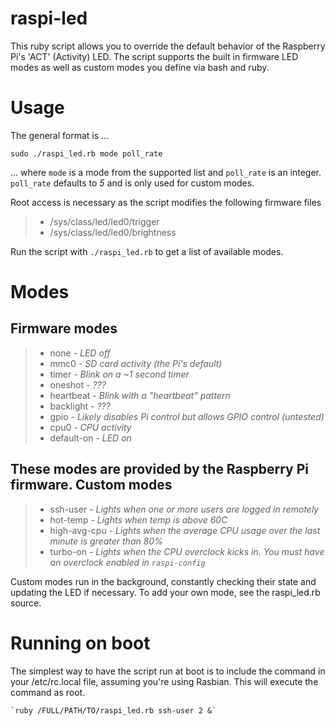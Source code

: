 raspi-led
=============

This ruby script allows you to override the default behavior of the Raspberry Pi's 'ACT' (Activity) LED. The script supports the built in firmware LED modes as well as custom modes you define via bash and ruby. 

Usage
=============
The general format is ...

`sudo ./raspi_led.rb mode poll_rate`

... where `mode` is a mode from the supported list and `poll_rate` is an integer. `poll_rate` defaults to *5* and is only used for custom modes.

Root access is necessary as the script modifies the following firmware files
 > - /sys/class/led/led0/trigger
 > - /sys/class/led/led0/brightness

Run the script with `./raspi_led.rb` to get a list of available modes.

Modes
=============

Firmware modes
-------------
 > - none *- LED off*
 > - mmc0 *- SD card activity (the Pi's default)*
 > - timer *- Blink on a ~1 second timer*
 > - oneshot *- ???*
 > - heartbeat *- Blink with a "heartbeat" pattern*
 > - backlight *- ???*
 > - gpio *- Likely disables Pi control but allows GPIO control (untested)*
 > - cpu0 *- CPU activity*
 > - default-on *- LED on*

These modes are provided by the Raspberry Pi firmware.
Custom modes
------------
 > - ssh-user *- Lights when one or more users are logged in remotely*
 > - hot-temp *- Lights when temp is above 60C*
 > - high-avg-cpu *- Lights when the average CPU usage over the last minute is greater than 80%*
 > - turbo-on *- Lights when the CPU overclock kicks in. You must have an overclock enabled in `raspi-config`*
 
Custom modes run in the background, constantly checking their state and updating the LED if necessary. To add your own mode, see the raspi_led.rb source. 

Running on boot
=============
The simplest way to have the script run at boot is to include the command in your /etc/rc.local file, assuming you're using Rasbian. This will execute the command as root.

`` `ruby /FULL/PATH/TO/raspi_led.rb ssh-user 2 &` ``

